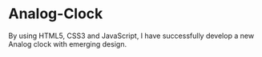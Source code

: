 # Analog-Clock
By using HTML5, CSS3 and JavaScript, I have successfully develop a new Analog clock with emerging design.
